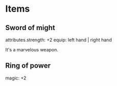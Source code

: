 # Items

## Sword of might

attributes.strength: +2
equip: left hand | right hand

It's a marvelous weapon. 

## Ring of power

magic: +2
